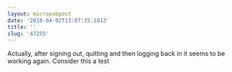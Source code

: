 ```yaml
---
layout: micropubpost
date: '2018-04-02T13:07:35.181Z'
title: ''
slug: '47255'
---
```

Actually, after signing out, quitting and then logging back in it seems to be working again. Consider this a test
